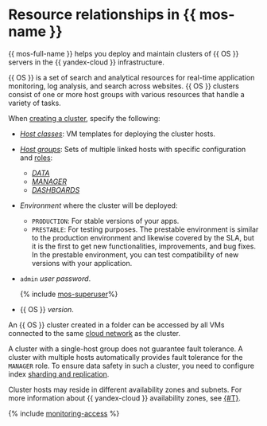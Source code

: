 # Resource relationships in {{ mos-name }}

{{ mos-full-name }} helps you deploy and maintain clusters of {{ OS }} servers in the {{ yandex-cloud }} infrastructure.

{{ OS }} is a set of search and analytical resources for real-time application monitoring, log analysis, and search across websites. {{ OS }} clusters consist of one or more host groups with various resources that handle a variety of tasks.

When [creating a cluster](../operations/cluster-create.md), specify the following:

- [_Host classes_](instance-types.md): VM templates for deploying the cluster hosts.

- [_Host groups_](host-groups.md): Sets of multiple linked hosts with specific configuration and [roles](host-roles.md):

   - [_DATA_](host-roles.md#data)
   - [_MANAGER_](host-roles.md#manager)
   - [_DASHBOARDS_](host-roles.md#dashboards)

- _Environment_ where the cluster will be deployed:

   - `PRODUCTION`: For stable versions of your apps.
   - `PRESTABLE`: For testing purposes. The prestable environment is similar to the production environment and likewise covered by the SLA, but it is the first to get new functionalities, improvements, and bug fixes. In the prestable environment, you can test compatibility of new versions with your application.

- `admin` _user password_.

   {% include [mos-superuser](../../_includes/mdb/mos/superuser.md)%}

- {{ OS }} _version_.


An {{ OS }} cluster created in a folder can be accessed by all VMs connected to the same [cloud network](../../vpc/concepts/network.md) as the cluster.


A cluster with a single-host group does not guarantee fault tolerance. A cluster with multiple hosts automatically provides fault tolerance for the `MANAGER` role. To ensure data safety in such a cluster, you need to configure index [sharding and replication](scalability-and-resilience.md).

Cluster hosts may reside in different availability zones and subnets. For more information about {{ yandex-cloud }} availability zones, see [{#T}](../../overview/concepts/geo-scope.md).

{% include [monitoring-access](../../_includes/mdb/monitoring-access.md) %}
